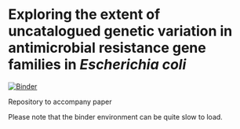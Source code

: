# Exploring the extent of uncatalogued genetic variation in antimicrobial resistance gene families in *Escherichia coli*
[![Binder](https://mybinder.org/badge_logo.svg)](https://mybinder.org/v2/gh/samlipworth/resistome_variation_binder/HEAD?urlpath=rstudio?urlpath=git-pull?repo=http://https://github.com/samlipworth/resistome_variation)

Repository to accompany paper

Please note that the binder environment can be quite slow to load.
